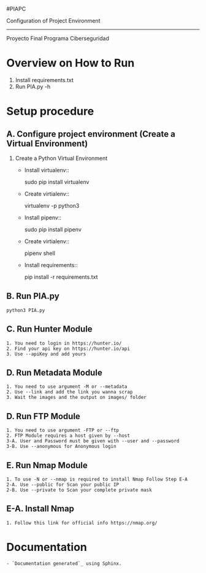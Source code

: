 
#PIAPC

Configuration of Project Environment
*************************************

Proyecto Final Programa Ciberseguridad

Overview on How to Run 
================================
1. Install requirements.txt
2. Run PIA.py -h

Setup procedure
================

A. Configure project environment (Create a Virtual Environment)
------------------------------------------------------------------------------------------------

1. Create a Python Virtual Environment
    - Install virtualenv::

        sudo pip install virtualenv

    - Create virtialenv::

        virtualenv -p python3 <name of virtualenv>
    
    - Install pipenv::

        sudo pip install pipenv

    - Create virtialenv::

        pipenv shell

    - Install requirements::

        pip install -r requirements.txt


B. Run PIA.py
---------------

    python3 PIA.py

C. Run Hunter Module
---------------

    1. You need to login in https://hunter.io/
    2. Find your api key on https://hunter.io/api
    3. Use --apiKey and add yours

D. Run Metadata Module
---------------

    1. You need to use argument -M or --metadata
    2. Use --link and add the link you wanna scrap
    3. Wait the images and the output on images/ folder

D. Run FTP Module
---------------

    1. You need to use argument -FTP or --ftp
    2. FTP Module requires a host given by --host
    3-A. User and Password must be given with --user and --password 
    3-B. Use --anonymous for Anonymous login

E. Run Nmap Module
---------------

    1. To use -N or --nmap is required to install Nmap Follow Step E-A
    2-A. Use --public for Scan your public IP
    2-B. Use --private to Scan your complete private mask

E-A. Install Nmap 
---------------

    1. Follow this link for official info https://nmap.org/

Documentation
============================

    - `Documentation generated`_ using Sphinx.

